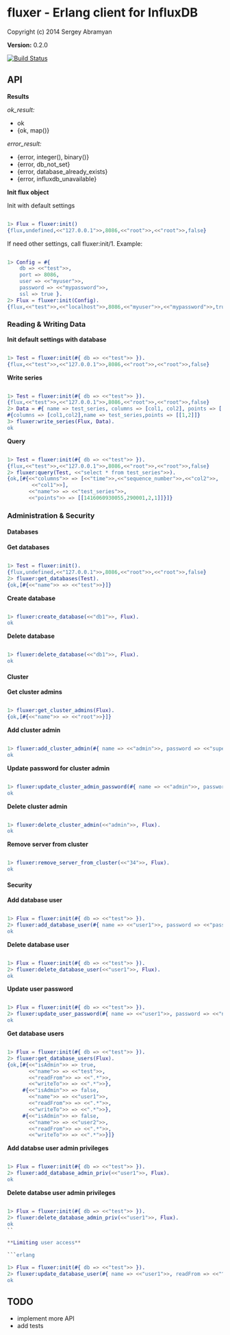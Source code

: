 # fluxer - Erlang client for InfluxDB #

Copyright (c) 2014 Sergey Abramyan

__Version:__ 0.2.0

[![Build Status](https://travis-ci.org/PibbleTeam/fluxer.svg?branch=master)](http://travis-ci.org/PibbleTeam/fluxer)

## API

**Results**

*ok_result:*

- ok
- {ok, map()}

*error_result:*

- {error, integer(), binary()}
- {error, db_not_set}
- {error, database_already_exists}
- {error, influxdb_unavailable}

**Init flux object**

Init with default settings

```erlang

1> Flux = fluxer:init()
{flux,undefined,<<"127.0.0.1">>,8086,<<"root">>,<<"root">>,false}
```

If need other settings, call fluxer:init/1. Example:

```erlang

1> Config = #{
    db => <<"test">>,
    port => 8086,
    user => <<"myuser">>,
    password => <<"mypassword">>,
    ssl => true }.
2> Flux = fluxer:init(Config).
{flux,<<"test">>,<<"localhost">>,8086,<<"myuser">>,<<"mypassword">>,true}
```

### Reading & Writing Data

**Init default settings with database**

```erlang

1> Test = fluxer:init(#{ db => <<"test">> }).
{flux,<<"test">>,<<"127.0.0.1">>,8086,<<"root">>,<<"root">>,false}
```

**Write series**

```erlang

1> Test = fluxer:init(#{ db => <<"test">> }).
{flux,<<"test">>,<<"127.0.0.1">>,8086,<<"root">>,<<"root">>,false}
2> Data = #{ name => test_series, columns => [col1, col2], points => [[1, 2]] }.
#{columns => [col1,col2],name => test_series,points => [[1,2]]}
3> fluxer:write_series(Flux, Data).
ok
```

**Query**

```erlang

1> Test = fluxer:init(#{ db => <<"test">> }).
{flux,<<"test">>,<<"127.0.0.1">>,8086,<<"root">>,<<"root">>,false}
2> fluxer:query(Test, <<"select * from test_series">>).
{ok,[#{<<"columns">> => [<<"time">>,<<"sequence_number">>,<<"col2">>,
        <<"col1">>],
       <<"name">> => <<"test_series">>,
       <<"points">> => [[1416060930055,290001,2,1]]}]}
```

### Administration & Security

#### Databases

**Get databases**

```erlang

1> Test = fluxer:init().
{flux,undefined,<<"127.0.0.1">>,8086,<<"root">>,<<"root">>,false}
2> fluxer:get_databases(Test).
{ok,[#{<<"name">> => <<"test">>}]}
```

**Create database**

```erlang

1> fluxer:create_database(<<"db1">>, Flux).
ok
```

**Delete database**

```erlang

1> fluxer:delete_database(<<"db1">>, Flux).
ok
```

#### Cluster

**Get cluster admins**

```erlang

1> fluxer:get_cluster_admins(Flux).
{ok,[#{<<"name">> => <<"root">>}]}
```

**Add cluster admin**

```erlang

1> fluxer:add_cluster_admin(#{ name => <<"admin">>, password => <<"super password">> }, Flux).
ok
```

**Update password for cluster admin**

```erlang

1> fluxer:update_cluster_admin_password(#{ name => <<"admin">>, password => <<"new password">> }, Flux).
ok
```

**Delete cluster admin**

```erlang

1> fluxer:delete_cluster_admin(<<"admin">>, Flux).
ok
```

**Remove server from cluster**

```erlang

1> fluxer:remove_server_from_cluster(<<"34">>, Flux).
ok
```

#### Security

**Add database user**

```erlang

1> Flux = fluxer:init(#{ db => <<"test">> }).
2> fluxer:add_database_user(#{ name => <<"user1">>, password => <<"password1">> }, Flux).
ok
```

**Delete database user**

```erlang

1> Flux = fluxer:init(#{ db => <<"test">> }).
2> fluxer:delete_database_user(<<"user1">>, Flux).
ok
```

**Update user password**

```erlang

1> Flux = fluxer:init(#{ db => <<"test">> }).
2> fluxer:update_user_password(#{ name => <<"user1">>, password => <<"new password1">> }, Flux).
ok
```

**Get database users**

```erlang

1> Flux = fluxer:init(#{ db => <<"test">> }).
2> fluxer:get_database_users(Flux).
{ok,[#{<<"isAdmin">> => true,
       <<"name">> => <<"test">>,
       <<"readFrom">> => <<".*">>,
       <<"writeTo">> => <<".*">>},
     #{<<"isAdmin">> => false,
       <<"name">> => <<"user1">>,
       <<"readFrom">> => <<".*">>,
       <<"writeTo">> => <<".*">>},
     #{<<"isAdmin">> => false,
       <<"name">> => <<"user2">>,
       <<"readFrom">> => <<".*">>,
       <<"writeTo">> => <<".*">>}]}
```

**Add databse user admin privileges**

```erlang

1> Flux = fluxer:init(#{ db => <<"test">> }).
2> fluxer:add_database_admin_priv(<<"user1">>, Flux).
ok
```

**Delete databse user admin privileges**

```erlang

1> Flux = fluxer:init(#{ db => <<"test">> }).
2> fluxer:delete_database_admin_priv(<<"user1">>, Flux).
ok
``

**Limiting user access**

```erlang

1> Flux = fluxer:init(#{ db => <<"test">> }).
2> fluxer:update_database_user(#{ name => <<"user1">>, readFrom => <<"^$">>, writeTo => <<".*">> }, Flux).
ok
```

## TODO

- implement more API
- add tests
